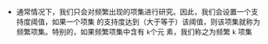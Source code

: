 - 通常情况下，我们只会对频繁出现的项集进行研究。因此，我们会设置一个支持度阈值，如果一个项集 的支持度达到（大于等于）该阈值，则该项集就称为频繁项集。特别的，如果频繁项集中含有 `k`个元 素，我们称之为频繁 `k` 项集